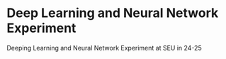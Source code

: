 # Deep Learning and Neural Network Experiment
Deeping Learning and Neural Network Experiment at SEU in 24-25
